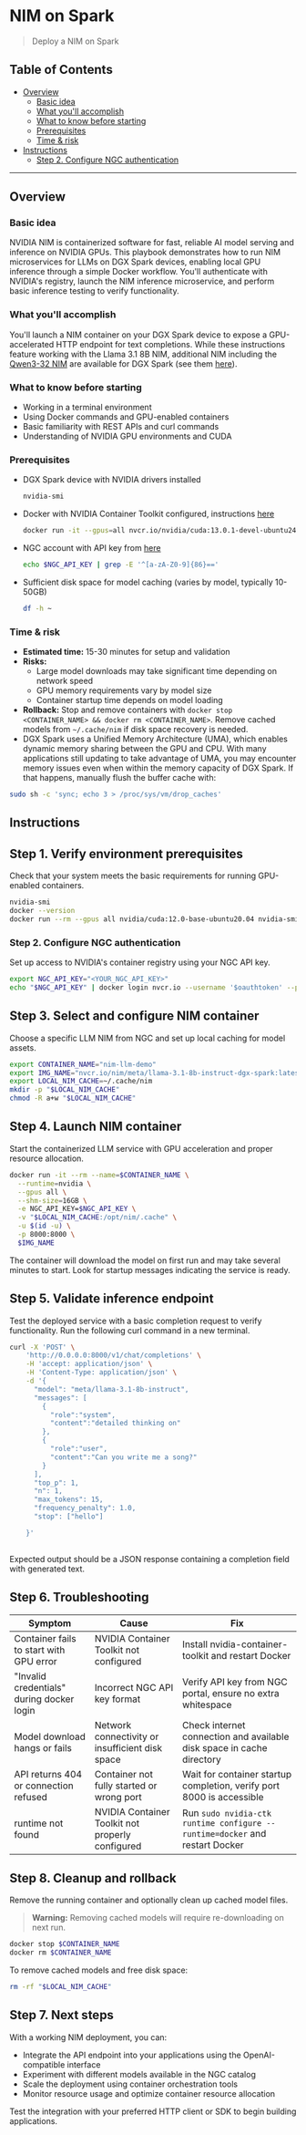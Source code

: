 # NIM on Spark

> Deploy a NIM on Spark

## Table of Contents

- [Overview](#overview)
  - [Basic idea](#basic-idea)
  - [What you'll accomplish](#what-youll-accomplish)
  - [What to know before starting](#what-to-know-before-starting)
  - [Prerequisites](#prerequisites)
  - [Time & risk](#time-risk)
- [Instructions](#instructions)
  - [Step 2. Configure NGC authentication](#step-2-configure-ngc-authentication)

---

## Overview

### Basic idea

NVIDIA NIM is containerized software for fast, reliable AI model serving and inference on NVIDIA GPUs. This playbook demonstrates how to run NIM microservices for LLMs on DGX Spark devices, enabling local GPU inference through a simple Docker workflow. You'll authenticate with NVIDIA's registry, launch the NIM inference microservice, and perform basic inference testing to verify functionality.

### What you'll accomplish

You'll launch a NIM container on your DGX Spark device to expose a GPU-accelerated HTTP endpoint for text completions. While these instructions feature working with the Llama 3.1 8B NIM, additional NIM including the [Qwen3-32 NIM](https://catalog.ngc.nvidia.com/orgs/nim/teams/qwen/containers/qwen3-32b-dgx-spark) are available for DGX Spark (see them [here](https://docs.nvidia.com/nim/large-language-models/1.14.0/release-notes.html#new-language-models%20)).

### What to know before starting

- Working in a terminal environment
- Using Docker commands and GPU-enabled containers
- Basic familiarity with REST APIs and curl commands
- Understanding of NVIDIA GPU environments and CUDA

### Prerequisites

- DGX Spark device with NVIDIA drivers installed
  ```bash
  nvidia-smi
  ```
- Docker with NVIDIA Container Toolkit configured, instructions [here](https://docs.nvidia.com/dgx/dgx-spark/nvidia-container-runtime-for-docker.html)
  ```bash
  docker run -it --gpus=all nvcr.io/nvidia/cuda:13.0.1-devel-ubuntu24.04 nvidia-smi
  ```
- NGC account with API key from [here](https://ngc.nvidia.com/setup/api-key)
  ```bash
  echo $NGC_API_KEY | grep -E '^[a-zA-Z0-9]{86}=='
  ```
- Sufficient disk space for model caching (varies by model, typically 10-50GB)
  ```bash
  df -h ~
  ```


### Time & risk

* **Estimated time:** 15-30 minutes for setup and validation
* **Risks:**
  * Large model downloads may take significant time depending on network speed
  * GPU memory requirements vary by model size
  * Container startup time depends on model loading
* **Rollback:** Stop and remove containers with `docker stop <CONTAINER_NAME> && docker rm <CONTAINER_NAME>`. Remove cached models from `~/.cache/nim` if disk space recovery is needed.
* DGX Spark uses a Unified Memory Architecture (UMA), which enables dynamic memory sharing between the GPU and CPU. With many applications still updating to take advantage of UMA, you may encounter memory issues even when within the memory capacity of DGX Spark. If that happens, manually flush the buffer cache with:
```bash
sudo sh -c 'sync; echo 3 > /proc/sys/vm/drop_caches'
```

## Instructions

## Step 1. Verify environment prerequisites

Check that your system meets the basic requirements for running GPU-enabled containers.

```bash
nvidia-smi
docker --version
docker run --rm --gpus all nvidia/cuda:12.0-base-ubuntu20.04 nvidia-smi
```

### Step 2. Configure NGC authentication

Set up access to NVIDIA's container registry using your NGC API key.

```bash
export NGC_API_KEY="<YOUR_NGC_API_KEY>"
echo "$NGC_API_KEY" | docker login nvcr.io --username '$oauthtoken' --password-stdin
```

## Step 3. Select and configure NIM container

Choose a specific LLM NIM from NGC and set up local caching for model assets.

```bash
export CONTAINER_NAME="nim-llm-demo"
export IMG_NAME="nvcr.io/nim/meta/llama-3.1-8b-instruct-dgx-spark:latest"
export LOCAL_NIM_CACHE=~/.cache/nim
mkdir -p "$LOCAL_NIM_CACHE"
chmod -R a+w "$LOCAL_NIM_CACHE"
```

## Step 4. Launch NIM container

Start the containerized LLM service with GPU acceleration and proper resource allocation.

```bash
docker run -it --rm --name=$CONTAINER_NAME \
  --runtime=nvidia \
  --gpus all \
  --shm-size=16GB \
  -e NGC_API_KEY=$NGC_API_KEY \
  -v "$LOCAL_NIM_CACHE:/opt/nim/.cache" \
  -u $(id -u) \
  -p 8000:8000 \
  $IMG_NAME
```

The container will download the model on first run and may take several minutes to start. Look for
startup messages indicating the service is ready.

## Step 5. Validate inference endpoint

Test the deployed service with a basic completion request to verify functionality. Run the following curl command in a new terminal.


```bash
curl -X 'POST' \
    'http://0.0.0.0:8000/v1/chat/completions' \
    -H 'accept: application/json' \
    -H 'Content-Type: application/json' \
    -d '{
      "model": "meta/llama-3.1-8b-instruct",
      "messages": [
        {
          "role":"system",
          "content":"detailed thinking on"
        },
        {
          "role":"user",
          "content":"Can you write me a song?"
        }
      ],
      "top_p": 1,
      "n": 1,
      "max_tokens": 15,
      "frequency_penalty": 1.0,
      "stop": ["hello"]

    }'
    
```

Expected output should be a JSON response containing a completion field with generated text.

## Step 6. Troubleshooting

| Symptom | Cause | Fix |
|---------|--------|-----|
| Container fails to start with GPU error | NVIDIA Container Toolkit not configured | Install nvidia-container-toolkit and restart Docker |
| "Invalid credentials" during docker login | Incorrect NGC API key format | Verify API key from NGC portal, ensure no extra whitespace |
| Model download hangs or fails | Network connectivity or insufficient disk space | Check internet connection and available disk space in cache directory |
| API returns 404 or connection refused | Container not fully started or wrong port | Wait for container startup completion, verify port 8000 is accessible |
| runtime not found | NVIDIA Container Toolkit not properly configured | Run `sudo nvidia-ctk runtime configure --runtime=docker` and restart Docker |

## Step 8. Cleanup and rollback

Remove the running container and optionally clean up cached model files.

> **Warning:** Removing cached models will require re-downloading on next run.

```bash
docker stop $CONTAINER_NAME
docker rm $CONTAINER_NAME
```

To remove cached models and free disk space:
```bash
rm -rf "$LOCAL_NIM_CACHE"
```

## Step 7. Next steps

With a working NIM deployment, you can:

- Integrate the API endpoint into your applications using the OpenAI-compatible interface
- Experiment with different models available in the NGC catalog
- Scale the deployment using container orchestration tools
- Monitor resource usage and optimize container resource allocation

Test the integration with your preferred HTTP client or SDK to begin building applications.
